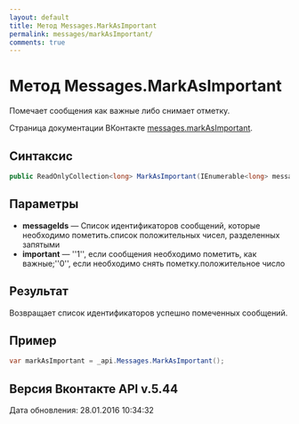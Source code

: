 ```yaml
---
layout: default
title: Метод Messages.MarkAsImportant
permalink: messages/markAsImportant/
comments: true
---
```

# Метод Messages.MarkAsImportant
Помечает сообщения как важные либо снимает отметку.

Страница документации ВКонтакте [messages.markAsImportant](https://vk.com/dev/messages.markAsImportant).

## Синтаксис
``` csharp
public ReadOnlyCollection<long> MarkAsImportant(IEnumerable<long> messageIds, bool important = true)
```

## Параметры
+ **messageIds** — Список идентификаторов сообщений, которые необходимо пометить.список положительных чисел, разделенных запятыми
+ **important** — &#39;&#39;1&#39;&#39;, если сообщения необходимо пометить, как важные;&#39;&#39;0&#39;&#39;, если необходимо снять пометку.положительное число

## Результат
Возвращает список идентификаторов успешно помеченных сообщений.

## Пример
``` csharp
var markAsImportant = _api.Messages.MarkAsImportant();
```

## Версия Вконтакте API v.5.44
Дата обновления: 28.01.2016 10:34:32

